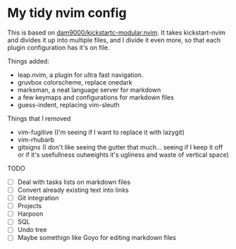 # My tidy nvim config

This is based on [dam9000/kickstartc-modular.nvim](https://github.com/dam9000/kickstart-modular.nvim). It takes kickstart-nvim and divides it up into multiple files, and I divide it even more, so that each plugin configuration has it's on file.

Things added:

* leap.nvim, a plugin for ultra fast navigation. 
* gruvbox colorscheme, replace onedark
* marksman, a neat language server for markdown
* a few keymaps and configurations for markdown files 
* guess-indent, replacing vim-sleuth

Things that I removed 
* vim-fugitive (I'm seeing if I want to replace it with lazygit)
* vim-rhubarb 
* gitsigns (I don't like seeing the gutter that much... seeing if I keep it off or if it's usefullness outweights it's ugliness and waste of vertical space)

TODO

- [ ] Deal with tasks lists on markdown files
- [ ] Convert already existing text into links
- [ ] Git integration
- [ ] Projects
- [ ] Harpoon
- [ ] SQL 
- [ ] Undo tree 
- [ ] Maybe somethign like Goyo for editing markdown files 
